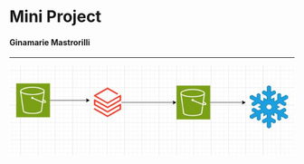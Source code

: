 # Mini Project
#### Ginamarie Mastrorilli


---
![Reference Architecture Diagram](images/Capture.JPG)